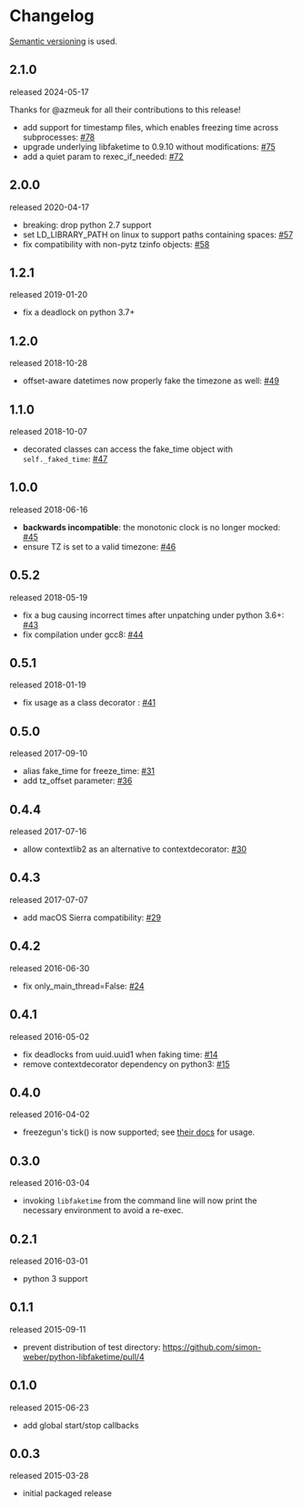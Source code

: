 Changelog
=========

[Semantic versioning](http://semver.org/) is used.

2.1.0
-----
released 2024-05-17

Thanks for @azmeuk for all their contributions to this release!

- add support for timestamp files, which enables freezing time across subprocesses: [#78](https://github.com/simon-weber/python-libfaketime/pull/78)
- upgrade underlying libfaketime to 0.9.10 without modifications: [#75](https://github.com/simon-weber/python-libfaketime/pull/75)
- add a quiet param to rexec_if_needed: [#72](https://github.com/simon-weber/python-libfaketime/pull/72)

2.0.0
-----
released 2020-04-17

- breaking: drop python 2.7 support
- set LD_LIBRARY_PATH on linux to support paths containing spaces: [#57](https://github.com/simon-weber/python-libfaketime/pull/57)
- fix compatibility with non-pytz tzinfo objects: [#58](https://github.com/simon-weber/python-libfaketime/pull/58)

1.2.1
-----
released 2019-01-20

- fix a deadlock on python 3.7+

1.2.0
-----
released 2018-10-28

- offset-aware datetimes now properly fake the timezone as well: [#49](https://github.com/simon-weber/python-libfaketime/pull/49)

1.1.0
-----
released 2018-10-07

- decorated classes can access the fake_time object with ``self._faked_time``: [#47](https://github.com/simon-weber/python-libfaketime/pull/47)

1.0.0
-----
released 2018-06-16

- **backwards incompatible**: the monotonic clock is no longer mocked: [#45](https://github.com/simon-weber/python-libfaketime/pull/45)
- ensure TZ is set to a valid timezone: [#46](https://github.com/simon-weber/python-libfaketime/pull/46)

0.5.2
-----
released 2018-05-19

- fix a bug causing incorrect times after unpatching under python 3.6+: [#43](https://github.com/simon-weber/python-libfaketime/pull/43)
- fix compilation under gcc8: [#44](https://github.com/simon-weber/python-libfaketime/pull/44)

0.5.1
-----
released 2018-01-19

- fix usage as a class decorator : [#41](https://github.com/simon-weber/python-libfaketime/pull/41)

0.5.0
-----
released 2017-09-10

- alias fake_time for freeze_time: [#31](https://github.com/simon-weber/python-libfaketime/pull/31)
- add tz_offset parameter: [#36](https://github.com/simon-weber/python-libfaketime/pull/36)

0.4.4
-----
released 2017-07-16

- allow contextlib2 as an alternative to contextdecorator: [#30](https://github.com/simon-weber/python-libfaketime/pull/30)

0.4.3
-----
released 2017-07-07

- add macOS Sierra compatibility: [#29](https://github.com/simon-weber/python-libfaketime/pull/29)

0.4.2
-----
released 2016-06-30

- fix only_main_thread=False: [#24](https://github.com/simon-weber/python-libfaketime/pull/24)

0.4.1
-----
released 2016-05-02

- fix deadlocks from uuid.uuid1 when faking time: [#14](https://github.com/simon-weber/python-libfaketime/pull/14)
- remove contextdecorator dependency on python3: [#15](https://github.com/simon-weber/python-libfaketime/pull/15)

0.4.0
-----
released 2016-04-02

- freezegun's tick() is now supported; see [their docs](https://github.com/spulec/freezegun/blob/f1f5148720dd715cfd6dc03bf1861dbedfaad493/README.rst#manual-ticks) for usage.

0.3.0
-----
released 2016-03-04

- invoking ``libfaketime`` from the command line will now print the necessary environment to avoid a re-exec.

0.2.1
-----
released 2016-03-01

- python 3 support

0.1.1
-----
released 2015-09-11

- prevent distribution of test directory: https://github.com/simon-weber/python-libfaketime/pull/4

0.1.0
-----
released 2015-06-23

- add global start/stop callbacks

0.0.3
-----
released 2015-03-28

- initial packaged release
